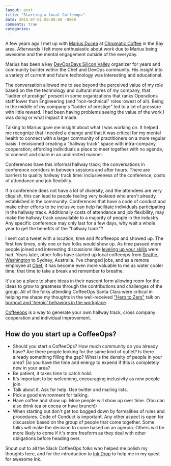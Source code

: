 ```yaml
---
layout: post
title: "Starting a local Coffeeops"
date: 2015-07-01 00:00:00 -0800
comments: true
categories: 
---
```


A few years ago I met up with [Marius Ducea](https://twitter.com/mariusducea) at [Chromatic Coffee](http://www.chromaticcoffee.com/) in the Bay area. Afterwards I felt  more enthusiastic about work due to Marius being awesome and the mental engagement outside of the everyday. 

Marius has been a key [DevOpsDays Silicon Valley](http://www.devopsdays.org/events/2015-siliconvalley/) organizer for years and community builder within the Chef and DevOps community. His insight into a variety of current and future technology was interesting and educational. 

The conversation allowed me to see beyond the perceived value of my role based on the the technology and cultural mores of my company, that "ladder of prestige" present in some organizations that ranks Operations staff lower than Engineering (and "non-technical" roles lowest of all). Being in the middle of my company's "ladder of prestige" led to a lot of pressure with little reward. I had been having problems seeing the value of the work I was doing or what impact it made.

Talking to Marius gave me insight about what I was working on. It helped me recognize that I needed a change and that it was critical for my mental health to connect with a larger community of practitioners on a more regular basis. I envisioned creating a "hallway track" space with intra-company cooperation; affording individuals a place to meet together with no agenda, to connect and share in an undirected manner.   

Conferences have this informal hallway track; the conversations in conference corridors in between sessions and after hours. There are barriers to quality hallway track time: inclusiveness of the conference, costs of attendance and job flexibility.

If a conference does not have a lot of diversity, and the attendees are very cliquish, this can lead to people feeling very isolated who aren't already established in the community. Conferences that have a code of conduct and make other efforts to be inclusive can help facilitate individuals participating in the hallway track. Additionally costs of attendance and job flexibility, may make the hallway track unavailable to a majority of people in the industry. Any specific conference may only last for a few days, why wait a whole year to get the benefits of the "hallway track"?

I sent out a tweet with a location, time and #coffeeops and showed up. The first few times, only one or two folks would show up. As time passed more people joined and interesting discussions like [leveling up your skills](https://medium.com/bridging-the-gaps/leveling-up-your-skills-51169238e0d7) were had. Years later, other folks have started up local coffeeops from [Seattle, Washington](http://www.meetup.com/Downtown-Seattle-Friday-Morning-CoffeeOps/) to Sydney, Australia. I've changed jobs, and as a remote employee at [Chef](http://chef.io), it has become even more valuable to me as water cooler time; that time to take a break and remember to breathe.

It's also a place to share ideas in their nascent form allowing room for the ideas to grow to greatness through the contributions and challenges of the group. All of the folks attending CoffeeOps Santa Clara were critical in helping me shape my thoughts in the well-received ["Hero to Zero"](http://livestream.com/devopsdaysorg/events/3044568/videos/52394934) talk on [burnout and 'heroic' behaviors in the workplace](http://burnout.io/). 

[Coffeeops](http://www.coffeeops.org/) is a way to generate your own hallway track, cross company cooperation and individual improvement. 

<h2>How do you start up a CoffeeOps?</h2>

* Should you start a CoffeeOps? How much community do you already have? Are there people looking for the same kind of outlet? Is there already something filling the gap? What is the density of people in your area? Do you have the time and energy to expend if this is completely new in your area? 
* Be patient, it takes time to catch hold. 
* It's important to be welcoming, encouraging inclusivity as new people join. 
* Talk about it. Ask for help. Use twitter and mailing lists. 
* Pick a good environment for talking.
* Have coffee and show up. More people will show up over time. (You can also drink tea or cocoa or have brunch!) 
* When starting out don't get too bogged down by formalities of rules and procedures. Code of Conduct is important. Any other aspect is open for discussion based on the group of people that come together. Some folks will make the decision to come based on an agenda. Others will be more likely to come if it's more freeform as they deal with other obligations before heading over. 

Shout out to all the Slack CoffeeOps folks who helped me polish my thoughts here, and for the introduction to [Ink Drop](http://www.gouletpens.com/ink-drop) to help me in my quest for awesome ink. 